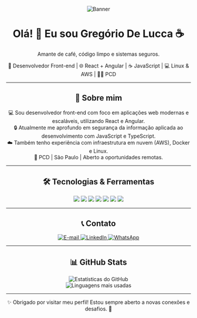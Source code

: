 <div align="center">
  <p>
    <img src="https://github.com/user-attachments/assets/4c4a4051-1926-44c0-ae29-1ea79f8adab4" alt="Banner" />
  </p>
</div>

<div align="center">
  <h1>Olá! 👋 Eu sou Gregório De Lucca ☕</h1>
  <p>Amante de café, código limpo e sistemas seguros.</p>

  <p>
    🚀 Desenvolvedor Front-end | 🌐 React + Angular | ☕ JavaScript | 💻 Linux & AWS | 👨‍💻 PCD
  </p>
</div>

---

<div align="center">
  <h2>🚀 Sobre mim</h2>
  <p>
    💻 Sou desenvolvedor front-end com foco em aplicações web modernas e escaláveis, utilizando React e Angular. <br />
    🔒 Atualmente me aprofundo em segurança da informação aplicada ao desenvolvimento com JavaScript e TypeScript. <br />
    ☁️ Também tenho experiência com infraestrutura em nuvem (AWS), Docker e Linux. <br />
    📍 PCD | São Paulo | Aberto a oportunidades remotas.
  </p>
</div>

---

<div align="center">
  <h2>🛠️ Tecnologias & Ferramentas</h2>
  <p align="center">
    <img src="https://img.shields.io/badge/React-61DAFB?style=for-the-badge&logo=react&logoColor=black" />
    <img src="https://img.shields.io/badge/Angular-DD0031?style=for-the-badge&logo=angular&logoColor=white" />
    <img src="https://img.shields.io/badge/TypeScript-007ACC?style=for-the-badge&logo=typescript&logoColor=white" />
    <img src="https://img.shields.io/badge/JavaScript-F7DF1E?style=for-the-badge&logo=javascript&logoColor=black" />
    <img src="https://img.shields.io/badge/Git-F05032?style=for-the-badge&logo=git&logoColor=white" />
    <img src="https://img.shields.io/badge/Linux-FCC624?style=for-the-badge&logo=linux&logoColor=black" />
    <img src="https://img.shields.io/badge/Docker-2496ED?style=for-the-badge&logo=docker&logoColor=white" />
  </p>
</div>

---

<div align="center">
  <h2>📞 Contato</h2>
  <p>
    <a href="mailto:gregoriodelucca@gmail.com">
      <img src="https://img.shields.io/badge/Gmail-EA4335?style=for-the-badge&logo=gmail&logoColor=white" alt="E-mail" />
    </a>
    <a href="https://www.linkedin.com/in/gregoriodelucca">
      <img src="https://img.shields.io/badge/LinkedIn-0077B5?style=for-the-badge&logo=linkedin&logoColor=white" alt="LinkedIn" />
    </a>
    <a href="https://wa.me/5511971108462">
      <img src="https://img.shields.io/badge/WhatsApp-25D366?style=for-the-badge&logo=whatsapp&logoColor=white" alt="WhatsApp" />
    </a>
  </p>
</div>

---

<div align="center">
  <h2>📊 GitHub Stats</h2>
  <p>
    <img src="https://github-readme-stats.vercel.app/api?username=gregoriodelucca&show_icons=true&theme=radical" alt="Estatísticas do GitHub" /><br>
    <img src="https://github-readme-stats.vercel.app/api/top-langs/?username=gregoriodelucca&layout=compact&theme=radical" alt="Linguagens mais usadas" />
  </p>
</div>

---

<div align="center">
  ✨ Obrigado por visitar meu perfil! Estou sempre aberto a novas conexões e desafios. 🚀
</div>

